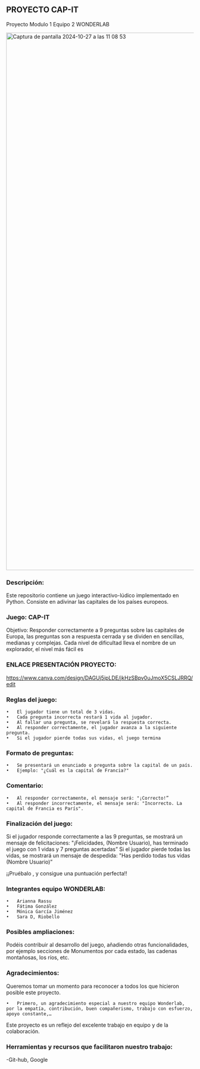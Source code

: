 ## PROYECTO CAP-IT ##

Proyecto Modulo 1 Equipo 2 WONDERLAB

<img width="1440" alt="Captura de pantalla 2024-10-27 a las 11 08 53" src="https://github.com/user-attachments/assets/c499a2dc-9475-4d48-9afe-d283bd952b96">

### Descripción: ###

Este repositorio contiene un juego interactivo-lúdico implementado en Python. Consiste en adivinar las capitales de los países europeos.

### Juego: CAP-IT ###
Objetivo: Responder correctamente a 9 preguntas sobre las capitales de Europa, las preguntas son a respuesta cerrada y se dividen en sencillas, medianas y complejas. Cada nivel de dificultad lleva el nombre de un explorador, el nivel más fácil es 

### ENLACE PRESENTACIÓN PROYECTO: ###
https://www.canva.com/design/DAGUj5ipLDE/jkHzSBpv0uJmoX5CSLJRRQ/edit

### Reglas del juego: ###
	•	El jugador tiene un total de 3 vidas.
	•	Cada pregunta incorrecta restará 1 vida al jugador.
	•	Al fallar una pregunta, se revelará la respuesta correcta.
	•	Al responder correctamente, el jugador avanza a la siguiente pregunta.
	•	Si el jugador pierde todas sus vidas, el juego termina

### Formato de preguntas: ###
	•	Se presentará un enunciado o pregunta sobre la capital de un país.
	•	Ejemplo: "¿Cuál es la capital de Francia?"

### Comentario: ###
	•	Al responder correctamente, el mensaje será: "¡Correcto!”
	•	Al responder incorrectamente, el mensaje será: "Incorrecto. La capital de Francia es París".

### Finalización del juego: ###
Si el jugador responde correctamente a las 9 preguntas, se mostrará un mensaje de felicitaciones: "¡Felicidades, (Nombre Usuario), has terminado el juego con 1 vidas y 7 preguntas acertadas”
Si el jugador pierde todas las vidas, se mostrará un mensaje de despedida: "Has perdido todas tus vidas (Nombre Usuario)” 
       
¡¡Pruébalo , y consigue una puntuación perfecta!!


### Integrantes equipo WONDERLAB: ###

	•	Arianna Rassu
	•	Fátima González
	•	Mónica García Jiménez
	•	Sara D, Riobello

### Posibles ampliaciones: ###

Podéis contribuir al desarrollo del juego, añadiendo otras funcionalidades, por ejemplo secciones de Monumentos por cada estado, las cadenas montañosas, los ríos, etc.

### Agradecimientos: ###

Queremos tomar un momento para reconocer a todos los que hicieron posible este proyecto.

	•	Primero, un agradecimiento especial a nuestro equipo Wonderlab, por la empatía, contribución, buen compañerismo, trabajo con esfuerzo, apoyo constante,…
Este proyecto es un reflejo del excelente trabajo en equipo y de la colaboración.


### Herramientas y recursos que facilitaron nuestro trabajo: ###

-Git-hub, Google


